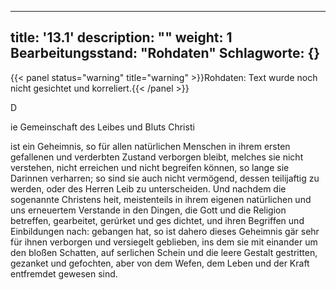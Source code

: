 
---
title: '13.1'
description: ""
weight: 1
Bearbeitungsstand: "Rohdaten"
Schlagworte: {}
---

{{< panel status="warning" title="warning" >}}Rohdaten: Text wurde noch nicht gesichtet und korreliert.{{< /panel >}}

<!-- Seite 616 -->


D

ie Gemeinschaft des Leibes und Bluts Christi

ist ein Geheimnis, so für allen natürlichen Menschen in ihrem ersten gefallenen und verderbten Zustand verborgen bleibt, melches sie nicht verstehen, nicht erreichen und nicht begreifen können, so lange sie Darinnen verharren; so sind sie auch nicht vermögend, dessen teilijaftig zu werden, oder des Herren Leib zu unterscheiden. Und nachdem die sogenannte Christens heit, meistenteils in ihrem eigenen natürlichen und uns erneuertem Verstande in den Dingen, die Gott und die Religion betreffen, gearbeitet, gerúrket und ges dichtet, und ihren Begriffen und Einbildungen nach: gebangen hat, so ist dahero dieses Geheimnis gär sehr für ihnen verborgen und versiegelt geblieben, ins dem sie mit einander um den bloßen Schatten, auf serlichen Schein und die leere Gestalt gestritten, gezanket und gefochten, aber von dem Wefen, dem Leben und der Kraft entfremdet gewesen sind.
